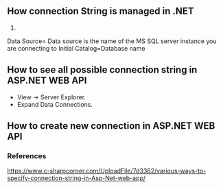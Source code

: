 ## How connection String is managed in .NET ##

<connectionStrings>  
   <add name="mytest" connectionString="Data Source=.\SQLEXPRESS;Initial Catalog=mytest;Integrated Security=True;" providerName="System.Data.SqlClient" />  
   <add name="Northwind" connectionString="Data Source=.\SQLEXPRESS;Initial Catalog=Northwind;Integrated Security=True;" providerName="System.Data.SqlClient" />  
   <add name="Northwind" connectionString="Data Source=.\SQLEXPRESS;Initial Catalog=databasename;uid=sa;pwd=sa;" providerName="System.Data.SqlClient" />  
</connectionStrings>  

1. <add name="mytest" connectionString="Data Source=.\SQLEXPRESS;Initial Catalog=mytest;Integrated Security=True;" providerName="System.Data.SqlClient" />  
Data Source= Data source is the name of the MS SQL server instance you are connecting to
Initial Catalog=Database name

## How to see all possible connection string in ASP.NET WEB API ##
- View -> Server Explorer.
- Expand Data Connections.

## How to create new connection in ASP.NET WEB API

### References ###
https://www.c-sharpcorner.com/UploadFile/7d3362/various-ways-to-specify-connection-string-in-Asp-Net-web-app/
